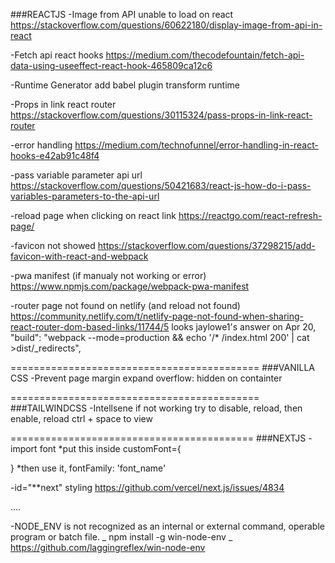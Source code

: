###REACTJS
-Image from API unable to load on react
https://stackoverflow.com/questions/60622180/display-image-from-api-in-react

-Fetch api react hooks
https://medium.com/thecodefountain/fetch-api-data-using-useeffect-react-hook-465809ca12c6

-Runtime Generator
add babel plugin transform runtime

-Props in link react router
https://stackoverflow.com/questions/30115324/pass-props-in-link-react-router

-error handling
https://medium.com/technofunnel/error-handling-in-react-hooks-e42ab91c48f4

-pass variable parameter api url
https://stackoverflow.com/questions/50421683/react-js-how-do-i-pass-variables-parameters-to-the-api-url

-reload page when clicking on react link
https://reactgo.com/react-refresh-page/

-favicon not showed
https://stackoverflow.com/questions/37298215/add-favicon-with-react-and-webpack

-pwa manifest (if manualy not working or error)
https://www.npmjs.com/package/webpack-pwa-manifest

-router page not found on netlify (and reload not found)
https://community.netlify.com/t/netlify-page-not-found-when-sharing-react-router-dom-based-links/11744/5 looks jaylowe1's answer on Apr 20,
"build": "webpack --mode=production && echo '/\* /index.html 200' | cat >dist/\_redirects",

===========================================
###VANILLA CSS
-Prevent page margin expand
overflow: hidden on containter

===========================================
###TAILWINDCSS
-Intellsene
if not working try to disable, reload, then enable, reload
ctrl + space to view

==========================================
###NEXTJS
-import font
*put this inside <head />
customFont={
<link
            href="https://fonts.googleapis.com/css2?family=Ubuntu&display=swap"
            rel="stylesheet"
          />
}
*then use it, fontFamily: 'font_name'

-id="**next" styling
https://github.com/vercel/next.js/issues/4834
<Root theme={theme} scheme={scheme} className="overflow">
<style>
{` #**next { overflow: hidden }
`}
</style>
....
</Root>

-NODE_ENV is not recognized as an internal or external command, operable program or batch file.
_ npm install -g win-node-env
_ https://github.com/laggingreflex/win-node-env
